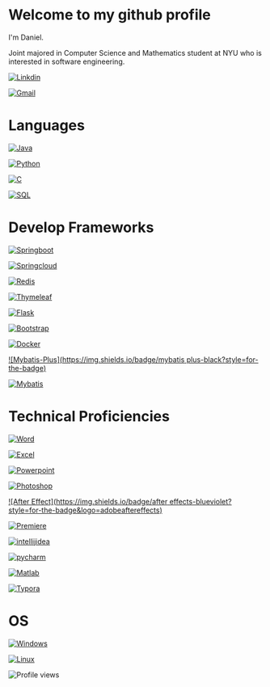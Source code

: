 # Welcome to my github profile

I'm Daniel.

Joint majored in Computer Science and Mathematics student at NYU who is interested in software engineering.

[![Linkdin](https://img.shields.io/badge/Linkdin-blue?style=for-the-badge&logo=linkedin)](https://www.linkedin.com/in/yiming-chen-b8447122a/)

[![Gmail](https://img.shields.io/badge/Gmail-D14836?style=for-the-badge&logo=gmail&logoColor=white)](mailto:danielatlas3455@gmail.com)

# Languages

[![Java](https://img.shields.io/badge/java-black?style=for-the-badge&logo=openjdk)](https://github.com/Spectraorder)

[![Python](https://img.shields.io/badge/python-black?style=for-the-badge&logo=python)](https://github.com/Spectraorder)

[![C](https://img.shields.io/badge/c-black?style=for-the-badge&logo=c)](https://github.com/Spectraorder)

[![SQL](https://img.shields.io/badge/sql-black?style=for-the-badge&logo=mysql)](https://github.com/Spectraorder)

# Develop Frameworks
[![Springboot](https://img.shields.io/badge/springboot-black?style=for-the-badge&logo=springboot)](https://github.com/Spectraorder)

[![Springcloud](https://img.shields.io/badge/springcloud-black?style=for-the-badge&logo=spring)](https://github.com/Spectraorder)

[![Redis](https://img.shields.io/badge/redis-black?style=for-the-badge&logo=redis)](https://github.com/Spectraorder)

[![Thymeleaf](https://img.shields.io/badge/thymeleaf-black?style=for-the-badge&logo=thymeleaf)](https://github.com/Spectraorder)

[![Flask](https://img.shields.io/badge/flask-black?style=for-the-badge&logo=flask)](https://github.com/Spectraorder)

[![Bootstrap](https://img.shields.io/badge/bootstrap-black?style=for-the-badge&logo=bootstrap)](https://github.com/Spectraorder)

[![Docker](https://img.shields.io/badge/docker-black?style=for-the-badge&logo=docker)](https://github.com/Spectraorder)

[![Mybatis-Plus](https://img.shields.io/badge/mybatis plus-black?style=for-the-badge)](https://github.com/Spectraorder)

[![Mybatis](https://img.shields.io/badge/mybatis-black?style=for-the-badge)](https://github.com/Spectraorder)

# Technical Proficiencies

[![Word](https://img.shields.io/badge/word-blue?style=for-the-badge&logo=microsoftword)](https://github.com/Spectraorder)

[![Excel](https://img.shields.io/badge/excel-green?style=for-the-badge&logo=microsoftexcel)](https://github.com/Spectraorder)

[![Powerpoint](https://img.shields.io/badge/powerpoint-red?style=for-the-badge&logo=microsoftpowerpoint)](https://github.com/Spectraorder)

[![Photoshop](https://img.shields.io/badge/photoshop-darkblue?style=for-the-badge&logo=adobephotoshop)](https://github.com/Spectraorder)

[![After Effect](https://img.shields.io/badge/after effects-blueviolet?style=for-the-badge&logo=adobeaftereffects)](https://github.com/Spectraorder)

[![Premiere](https://img.shields.io/badge/premiere-blueviolet?style=for-the-badge&logo=adobepremierepro)](https://github.com/Spectraorder)

[![intellijidea](https://img.shields.io/badge/intellijidea-black?style=for-the-badge&logo=intellijidea)](https://github.com/Spectraorder)

[![pycharm](https://img.shields.io/badge/pycharm-black?style=for-the-badge&logo=pycharm)](https://github.com/Spectraorder)

[![Matlab](https://img.shields.io/badge/matlab-blue?style=for-the-badge)](https://github.com/Spectraorder)

[![Typora](https://img.shields.io/badge/typora-grey?style=for-the-badge)](https://github.com/Spectraorder)

# OS

[![Windows](https://img.shields.io/badge/Windows-black?style=for-the-badge&logo=Windows)](https://github.com/Spectraorder)

[![Linux](https://img.shields.io/badge/linux-black?style=for-the-badge&logo=Linux)](https://github.com/Spectraorder)

![Profile views](https://komarev.com/ghpvc/?username=Spectraorder)
